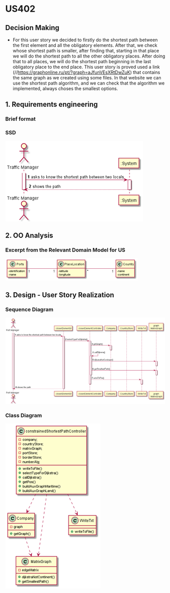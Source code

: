 # US402


## Decision Making

* For this user story we decided to firstly do the shortest path between the first element and all the obligatory elements. After that, we check whose shortest path is smaller, after finding that, starting in that place we will do the shortest path to all the other obligatory places. After doing that to all places, we will do the shortest path beginning in the last obligatory place to the end place.
  This user story is proved used a link (//https://graphonline.ru/pt/?graph=aJfunVEsXRtDwZuK) that contains the same graph as we created using some files. In that website we can use the shortest path algorithm, and we can check that the algorithm we implemented, always choses the smallest options.

## 1. Requirements engineering

### Brief format

### SSD

![SSD_US402.png](US402_SSD.png)


## 2. OO Analysis


### Excerpt from the Relevant Domain Model for US

![DM_US402.png](US402_DM.png)


## 3. Design - User Story Realization


### Sequence Diagram

![SD_US402.png](US402_SD.png)

### Class Diagram

![CD_US402.png](US402_CD.png)